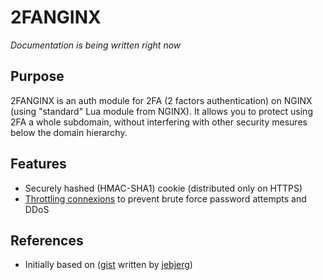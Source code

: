 # 2FANGINX

*Documentation is being written right now*

## Purpose

2FANGINX is an auth module for 2FA (2 factors authentication) on NGINX (using "standard" Lua module from NGINX). It allows you to protect using 2FA a whole subdomain, without interfering with other security mesures below the domain hierarchy.

## Features

* Securely hashed (HMAC-SHA1) cookie (distributed only on HTTPS)
* [Throttling connexions](https://github.com/throttled/throttled) to prevent brute force password attempts and DDoS

## References

* Initially based on ([gist](https://gist.github.com/jebjerg/d1c4a23057d5f35a8157) written by [jebjerg](http://github.com/jebjerg))
